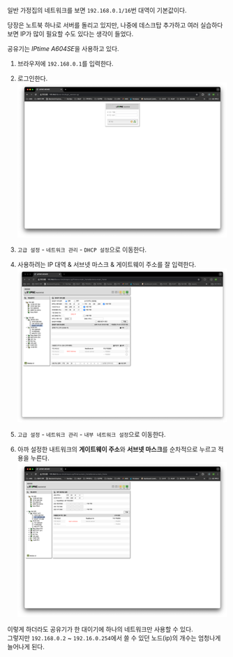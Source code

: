 일반 가정집의 네트워크를 보면 `192.168.0.1/16`번 대역이 기본값이다.

당장은 노트북 하나로 서버를 돌리고 있지만, 나중에 데스크탑 추가하고 여러 실습하다 보면 IP가 많이 필요할 수도 있다는 생각이 들었다.

공유기는 *IPtime A604SE*을 사용하고 있다.

1. 브라우저에 `192.168.0.1`를 입력한다.

2. 로그인한다.  
![change_private_ip](../../_images/project/homeserver/change-private-ip0.png)

3. `고급 설정` - `네트워크 관리` - `DHCP 설정`으로 이동한다.
4. 사용하려는 IP 대역 & 서브넷 마스크 & 게이트웨이 주소를 잘 입력한다.
![change_priavte_ip1](../../_images/project/homeserver/change-private-ip1.png)


5. `고급 설정` - `네트워크 관리` - `내부 네트워크 설정`으로 이동한다.
6. 아까 설정한 내트워크의 **게이트웨이 주소**와 **서브넷 마스크**를 순차적으로 누르고 적용을 누른다.
![change_private_ip2](../../_images/project/homeserver/change-private-ip2.png)


이렇게 하더라도 공유기가 한 대이기에 하나의 네트워크만 사용할 수 있다.  
그렇지만 `192.168.0.2` ~ `192.16.0.254`에서 쓸 수 있던 노드(ip)의 개수는 엄청나게 늘어나게 된다.